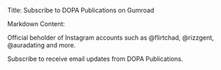 Title: Subscribe to DOPA Publications on Gumroad

Markdown Content:

Official beholder of Instagram accounts such as @flirtchad, @rizzgent, @auradating and more.

Subscribe to receive email updates from DOPA Publications.
